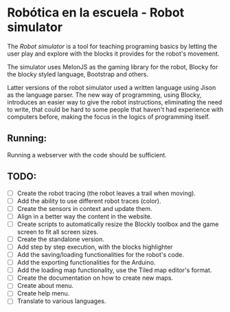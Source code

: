 # Robótica en la escuela - Robot simulator
The *Robot simulator* is a tool for teaching programing basics by letting the user play and explore with the blocks it provides for the robot's movement.

The simulator uses MelonJS as the gaming library for the robot, Blocky for the blocky styled language, Bootstrap and others.

Latter versions of the robot simulator used a written language using Jison as the language parser. The new way of programming, using Blocky, introduces an easier way to give the robot instructions, eliminating the need to write, that could be hard to some people that haven't had experience with computers before, making the focus in the logics of programming itself.

## Running:
Running a webserver with the code should be sufficient.

## TODO:
- [ ] Create the robot tracing (the robot leaves a trail when moving).
- [ ] Add the ability to use different robot traces (color).
- [ ] Create the sensors in context and update them.
- [ ] Align in a better way the content in the website.
- [ ] Create scripts to automatically resize the Blockly toolbox and the game screen to fit all screen sizes.
- [ ] Create the standalone version.
- [ ] Add step by step execution, with the blocks highlighter
- [ ] Add the saving/loading functionalities for the robot's code.
- [ ] Add the exporting functionalities for the Arduino.
- [ ] Add the loading map functionality, use the Tiled map editor's format.
- [ ] Create the documentation on how to create new maps.
- [ ] Create about menu.
- [ ] Create help menu.
- [ ] Translate to various languages.